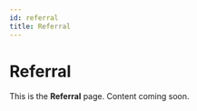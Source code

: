 ```yaml
---
id: referral
title: Referral
---
```


# Referral

This is the **Referral** page. Content coming soon.
